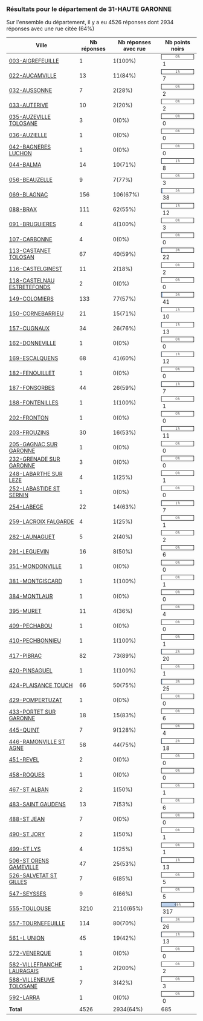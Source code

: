 ### Résultats pour le département de 31-HAUTE GARONNE

Sur l'ensemble du département, il y a eu 4526 réponses dont 2934 réponses avec une rue citée (64%)

| Ville | Nb réponses | Nb réponses avec rue | Nb points noirs |
|-------------|-------------|----------------------|-----------------|
|<a href='003-AIGREFEUILLE.md'>003-AIGREFEUILLE</a>|1|1(100%)|<img src="../../img/bar_0.gif" />&nbsp;1|
|<a href='022-AUCAMVILLE.md'>022-AUCAMVILLE</a>|13|11(84%)|<img src="../../img/bar_1.gif" />&nbsp;7|
|<a href='032-AUSSONNE.md'>032-AUSSONNE</a>|7|2(28%)|<img src="../../img/bar_0.gif" />&nbsp;2|
|<a href='033-AUTERIVE.md'>033-AUTERIVE</a>|10|2(20%)|<img src="../../img/bar_0.gif" />&nbsp;2|
|<a href='035-AUZEVILLE TOLOSANE.md'>035-AUZEVILLE TOLOSANE</a>|3|0(0%)|<img src="../../img/bar_0.gif" />&nbsp;0|
|<a href='036-AUZIELLE.md'>036-AUZIELLE</a>|1|0(0%)|<img src="../../img/bar_0.gif" />&nbsp;0|
|<a href='042-BAGNERES LUCHON.md'>042-BAGNERES LUCHON</a>|1|0(0%)|<img src="../../img/bar_0.gif" />&nbsp;0|
|<a href='044-BALMA.md'>044-BALMA</a>|14|10(71%)|<img src="../../img/bar_1.gif" />&nbsp;8|
|<a href='056-BEAUZELLE.md'>056-BEAUZELLE</a>|9|7(77%)|<img src="../../img/bar_0.gif" />&nbsp;3|
|<a href='069-BLAGNAC.md'>069-BLAGNAC</a>|156|106(67%)|<img src="../../img/bar_5.gif" />&nbsp;38|
|<a href='088-BRAX.md'>088-BRAX</a>|111|62(55%)|<img src="../../img/bar_1.gif" />&nbsp;12|
|<a href='091-BRUGUIERES.md'>091-BRUGUIERES</a>|4|4(100%)|<img src="../../img/bar_0.gif" />&nbsp;3|
|<a href='107-CARBONNE.md'>107-CARBONNE</a>|4|0(0%)|<img src="../../img/bar_0.gif" />&nbsp;0|
|<a href='113-CASTANET TOLOSAN.md'>113-CASTANET TOLOSAN</a>|67|40(59%)|<img src="../../img/bar_3.gif" />&nbsp;22|
|<a href='116-CASTELGINEST.md'>116-CASTELGINEST</a>|11|2(18%)|<img src="../../img/bar_0.gif" />&nbsp;2|
|<a href='118-CASTELNAU ESTRETEFONDS.md'>118-CASTELNAU ESTRETEFONDS</a>|2|0(0%)|<img src="../../img/bar_0.gif" />&nbsp;0|
|<a href='149-COLOMIERS.md'>149-COLOMIERS</a>|133|77(57%)|<img src="../../img/bar_5.gif" />&nbsp;41|
|<a href='150-CORNEBARRIEU.md'>150-CORNEBARRIEU</a>|21|15(71%)|<img src="../../img/bar_1.gif" />&nbsp;10|
|<a href='157-CUGNAUX.md'>157-CUGNAUX</a>|34|26(76%)|<img src="../../img/bar_1.gif" />&nbsp;13|
|<a href='162-DONNEVILLE.md'>162-DONNEVILLE</a>|1|0(0%)|<img src="../../img/bar_0.gif" />&nbsp;0|
|<a href='169-ESCALQUENS.md'>169-ESCALQUENS</a>|68|41(60%)|<img src="../../img/bar_1.gif" />&nbsp;12|
|<a href='182-FENOUILLET.md'>182-FENOUILLET</a>|1|0(0%)|<img src="../../img/bar_0.gif" />&nbsp;0|
|<a href='187-FONSORBES.md'>187-FONSORBES</a>|44|26(59%)|<img src="../../img/bar_1.gif" />&nbsp;7|
|<a href='188-FONTENILLES.md'>188-FONTENILLES</a>|1|1(100%)|<img src="../../img/bar_0.gif" />&nbsp;1|
|<a href='202-FRONTON.md'>202-FRONTON</a>|1|0(0%)|<img src="../../img/bar_0.gif" />&nbsp;0|
|<a href='203-FROUZINS.md'>203-FROUZINS</a>|30|16(53%)|<img src="../../img/bar_1.gif" />&nbsp;11|
|<a href='205-GAGNAC SUR GARONNE.md'>205-GAGNAC SUR GARONNE</a>|1|0(0%)|<img src="../../img/bar_0.gif" />&nbsp;0|
|<a href='232-GRENADE SUR GARONNE.md'>232-GRENADE SUR GARONNE</a>|3|0(0%)|<img src="../../img/bar_0.gif" />&nbsp;0|
|<a href='248-LABARTHE SUR LEZE.md'>248-LABARTHE SUR LEZE</a>|4|1(25%)|<img src="../../img/bar_0.gif" />&nbsp;1|
|<a href='252-LABASTIDE ST SERNIN.md'>252-LABASTIDE ST SERNIN</a>|1|0(0%)|<img src="../../img/bar_0.gif" />&nbsp;0|
|<a href='254-LABEGE.md'>254-LABEGE</a>|22|14(63%)|<img src="../../img/bar_1.gif" />&nbsp;7|
|<a href='259-LACROIX FALGARDE.md'>259-LACROIX FALGARDE</a>|4|1(25%)|<img src="../../img/bar_0.gif" />&nbsp;1|
|<a href='282-LAUNAGUET.md'>282-LAUNAGUET</a>|5|2(40%)|<img src="../../img/bar_0.gif" />&nbsp;2|
|<a href='291-LEGUEVIN.md'>291-LEGUEVIN</a>|16|8(50%)|<img src="../../img/bar_0.gif" />&nbsp;6|
|<a href='351-MONDONVILLE.md'>351-MONDONVILLE</a>|1|0(0%)|<img src="../../img/bar_0.gif" />&nbsp;0|
|<a href='381-MONTGISCARD.md'>381-MONTGISCARD</a>|1|1(100%)|<img src="../../img/bar_0.gif" />&nbsp;1|
|<a href='384-MONTLAUR.md'>384-MONTLAUR</a>|1|0(0%)|<img src="../../img/bar_0.gif" />&nbsp;0|
|<a href='395-MURET.md'>395-MURET</a>|11|4(36%)|<img src="../../img/bar_0.gif" />&nbsp;4|
|<a href='409-PECHABOU.md'>409-PECHABOU</a>|1|0(0%)|<img src="../../img/bar_0.gif" />&nbsp;0|
|<a href='410-PECHBONNIEU.md'>410-PECHBONNIEU</a>|1|1(100%)|<img src="../../img/bar_0.gif" />&nbsp;1|
|<a href='417-PIBRAC.md'>417-PIBRAC</a>|82|73(89%)|<img src="../../img/bar_2.gif" />&nbsp;20|
|<a href='420-PINSAGUEL.md'>420-PINSAGUEL</a>|1|1(100%)|<img src="../../img/bar_0.gif" />&nbsp;1|
|<a href='424-PLAISANCE TOUCH.md'>424-PLAISANCE TOUCH</a>|66|50(75%)|<img src="../../img/bar_3.gif" />&nbsp;25|
|<a href='429-POMPERTUZAT.md'>429-POMPERTUZAT</a>|1|0(0%)|<img src="../../img/bar_0.gif" />&nbsp;0|
|<a href='433-PORTET SUR GARONNE.md'>433-PORTET SUR GARONNE</a>|18|15(83%)|<img src="../../img/bar_0.gif" />&nbsp;6|
|<a href='445-QUINT.md'>445-QUINT</a>|7|9(128%)|<img src="../../img/bar_0.gif" />&nbsp;4|
|<a href='446-RAMONVILLE ST AGNE.md'>446-RAMONVILLE ST AGNE</a>|58|44(75%)|<img src="../../img/bar_2.gif" />&nbsp;18|
|<a href='451-REVEL.md'>451-REVEL</a>|2|0(0%)|<img src="../../img/bar_0.gif" />&nbsp;0|
|<a href='458-ROQUES.md'>458-ROQUES</a>|1|0(0%)|<img src="../../img/bar_0.gif" />&nbsp;0|
|<a href='467-ST ALBAN.md'>467-ST ALBAN</a>|2|1(50%)|<img src="../../img/bar_0.gif" />&nbsp;1|
|<a href='483-SAINT GAUDENS.md'>483-SAINT GAUDENS</a>|13|7(53%)|<img src="../../img/bar_0.gif" />&nbsp;6|
|<a href='488-ST JEAN.md'>488-ST JEAN</a>|7|0(0%)|<img src="../../img/bar_0.gif" />&nbsp;0|
|<a href='490-ST JORY.md'>490-ST JORY</a>|2|1(50%)|<img src="../../img/bar_0.gif" />&nbsp;1|
|<a href='499-ST LYS.md'>499-ST LYS</a>|4|1(25%)|<img src="../../img/bar_0.gif" />&nbsp;1|
|<a href='506-ST ORENS GAMEVILLE.md'>506-ST ORENS GAMEVILLE</a>|47|25(53%)|<img src="../../img/bar_1.gif" />&nbsp;13|
|<a href='526-SALVETAT ST GILLES.md'>526-SALVETAT ST GILLES</a>|7|6(85%)|<img src="../../img/bar_0.gif" />&nbsp;5|
|<a href='547-SEYSSES.md'>547-SEYSSES</a>|9|6(66%)|<img src="../../img/bar_0.gif" />&nbsp;5|
|<a href='555-TOULOUSE.md'>555-TOULOUSE</a>|3210|2110(65%)|<img src="../../img/bar_46.gif" />&nbsp;317|
|<a href='557-TOURNEFEUILLE.md'>557-TOURNEFEUILLE</a>|114|80(70%)|<img src="../../img/bar_3.gif" />&nbsp;26|
|<a href='561-L UNION.md'>561-L UNION</a>|45|19(42%)|<img src="../../img/bar_1.gif" />&nbsp;13|
|<a href='572-VENERQUE.md'>572-VENERQUE</a>|1|0(0%)|<img src="../../img/bar_0.gif" />&nbsp;0|
|<a href='582-VILLEFRANCHE LAURAGAIS.md'>582-VILLEFRANCHE LAURAGAIS</a>|1|2(200%)|<img src="../../img/bar_0.gif" />&nbsp;2|
|<a href='588-VILLENEUVE TOLOSANE.md'>588-VILLENEUVE TOLOSANE</a>|7|3(42%)|<img src="../../img/bar_0.gif" />&nbsp;3|
|<a href='592-LARRA.md'>592-LARRA</a>|1|0(0%)|<img src="../../img/bar_0.gif" />&nbsp;0|
| **Total** |4526|2934(64%)|685|
